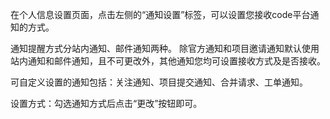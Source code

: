 在个人信息设置页面，点击左侧的“通知设置”标签，可以设置您接收code平台通知的方式。

通知提醒方式分站内通知、邮件通知两种。
除官方通知和项目邀请通知默认使用站内通知和邮件通知，且不可更改外，其他通知您均可设置接收方式及是否接收。

可自定义设置的通知包括：关注通知、项目提交通知、合并请求、工单通知。

设置方式：勾选通知方式后点击“更改”按钮即可。